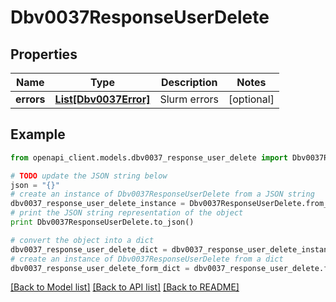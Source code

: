 # Dbv0037ResponseUserDelete


## Properties
Name | Type | Description | Notes
------------ | ------------- | ------------- | -------------
**errors** | [**List[Dbv0037Error]**](Dbv0037Error.md) | Slurm errors | [optional] 

## Example

```python
from openapi_client.models.dbv0037_response_user_delete import Dbv0037ResponseUserDelete

# TODO update the JSON string below
json = "{}"
# create an instance of Dbv0037ResponseUserDelete from a JSON string
dbv0037_response_user_delete_instance = Dbv0037ResponseUserDelete.from_json(json)
# print the JSON string representation of the object
print Dbv0037ResponseUserDelete.to_json()

# convert the object into a dict
dbv0037_response_user_delete_dict = dbv0037_response_user_delete_instance.to_dict()
# create an instance of Dbv0037ResponseUserDelete from a dict
dbv0037_response_user_delete_form_dict = dbv0037_response_user_delete.from_dict(dbv0037_response_user_delete_dict)
```
[[Back to Model list]](../README.md#documentation-for-models) [[Back to API list]](../README.md#documentation-for-api-endpoints) [[Back to README]](../README.md)



